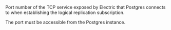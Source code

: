 Port number of the TCP service exposed by Electric that Postgres connects to when establishing the logical replication subscription.

The port must be accessible from the Postgres instance.